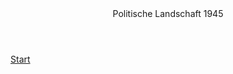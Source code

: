 <html lang="de">
<head>
    <meta charset="UTF-8">
    <meta name="viewport" content="width=device-width, initial-scale=1.0">
    <title>Politische Landschaft Start</title>
    <link rel="icon" href="logo.png" type="image/x-icon">
    <link rel="stylesheet" href="style.css">
</head>
<body>
    <header>Politische Landschaft 1945</header>
    <nav>
        <a href="home.html">Start</a>
    </nav>
</body>
</html>
